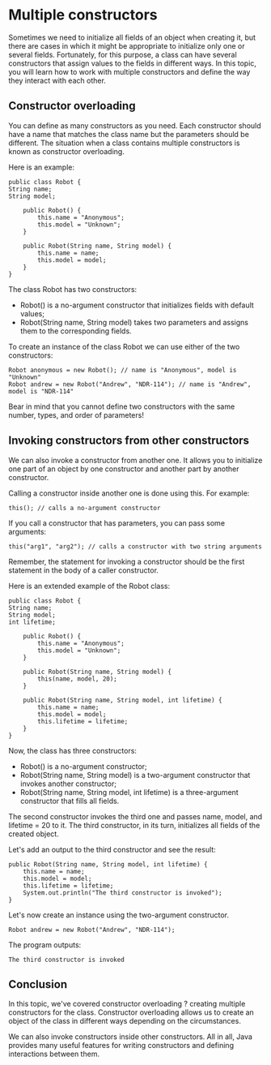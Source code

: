 # Multiple constructors

Sometimes we need to initialize all fields of an object when creating it, but there are cases in
which it might be appropriate to initialize only one or several fields. Fortunately, for this 
purpose, a class can have several constructors that assign values to the fields in different ways.
In this topic, you will learn how to work with multiple constructors and define the way they 
interact with each other.

## Constructor overloading
You can define as many constructors as you need. Each constructor should have a name that matches
the class name but the parameters should be different. The situation when a class contains multiple
constructors is known as constructor overloading.

Here is an example:
```
public class Robot {
String name;
String model;

    public Robot() {
        this.name = "Anonymous";
        this.model = "Unknown";
    }

    public Robot(String name, String model) {
        this.name = name;
        this.model = model;
    }
}
```
The class Robot has two constructors:
- Robot() is a no-argument constructor that initializes fields with default values;
- Robot(String name, String model) takes two parameters and assigns them to the corresponding fields.

To create an instance of the class Robot we can use either of the two constructors:
```
Robot anonymous = new Robot(); // name is "Anonymous", model is "Unknown"
Robot andrew = new Robot("Andrew", "NDR-114"); // name is "Andrew", model is "NDR-114"
```
Bear in mind that you cannot define two constructors with the same number, types, and order of
parameters!

## Invoking constructors from other constructors
We can also invoke a constructor from another one. It allows you to initialize one part of an object
by one constructor and another part by another constructor.

Calling a constructor inside another one is done using this. For example:
```
this(); // calls a no-argument constructor
```
If you call a constructor that has parameters, you can pass some arguments:
```
this("arg1", "arg2"); // calls a constructor with two string arguments
```
Remember, the statement for invoking a constructor should be the first statement in the body of
a caller constructor.

Here is an extended example of the Robot class:
```
public class Robot {
String name;
String model;
int lifetime;

    public Robot() {
        this.name = "Anonymous";
        this.model = "Unknown";
    }

    public Robot(String name, String model) {
        this(name, model, 20);
    }

    public Robot(String name, String model, int lifetime) {
        this.name = name;
        this.model = model;
        this.lifetime = lifetime;
    }
}
```
Now, the class has three constructors:
- Robot() is a no-argument constructor;
- Robot(String name, String model) is a two-argument constructor that invokes another constructor;
- Robot(String name, String model, int lifetime) is a three-argument constructor that fills all fields.

The second constructor invokes the third one and passes name, model, and lifetime = 20 to it. The
third constructor, in its turn, initializes all fields of the created object.

Let's add an output to the third constructor and see the result:
```
public Robot(String name, String model, int lifetime) {
    this.name = name;
    this.model = model;
    this.lifetime = lifetime;
    System.out.println("The third constructor is invoked");
}
```
Let's now create an instance using the two-argument constructor.
```
Robot andrew = new Robot("Andrew", "NDR-114");
```
The program outputs:
```
The third constructor is invoked
```

## Conclusion
In this topic, we've covered constructor overloading ? creating multiple constructors for the class. 
Constructor overloading allows us to create an object of the class in different ways depending 
on the circumstances.

We can also invoke constructors inside other constructors. All in all, Java provides many useful 
features for writing constructors and defining interactions between them.
